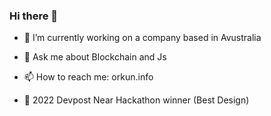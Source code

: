 ### Hi there 👋



- 🔭 I’m currently working on a company based in Avustralia

- 💬 Ask me about Blockchain and Js
- 📫 How to reach me: orkun.info
- :partying_face: 2022 Devpost Near Hackathon winner (Best Design)



